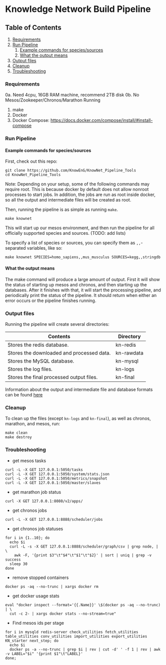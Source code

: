 # Knowledge Network Build Pipeline

## Table of Contents
1. [Requirements](#requirements)
2. [Run Pipeline](#run-pipeline)
    1. [Example commands for species/sources](#example-commands-for-speciessources)
    2. [What the output means](#what-the-output-means)
3. [Output files](#output-files)
4. [Cleanup](#cleanup)
5. [Troubleshooting](#troubleshooting)


### Requirements

0a. Need 4cpu, 16GB RAM machine, recommend 2TB disk
0b. No Mesos/Zookeeper/Chronos/Marathon Running
1. make
2. Docker
3. Docker Compose: <https://docs.docker.com/compose/install/#install-compose>

### Run Pipeline

#### Example commands for species/sources

First, check out this repo:

```
git clone https://github.com/KnowEnG/KnowNet_Pipeline_Tools
cd KnowNet_Pipeline_Tools
```

Note: Depending on your setup, some of the following commands may require root.  This is because docker by default does not allow nonroot processes to start jobs.  In addition, the jobs are run as root inside docker, so all the output and intermediate files will be created as root.

Then, running the pipeline is as simple as running `make`.

```
make knownet
```

This will start up our mesos environment, and then run the pipeline for all officially supported species and sources. (TODO: add lists)

To specify a list of species or sources, you can specify them as `,,`-separated variables, like so:

```
make knownet SPECIES=homo_sapiens,,mus_musculus SOURCES=kegg,,stringdb
```

#### What the output means

The make command will produce a large amount of output.  First it will show the status of starting up mesos and chronos, and then starting up the databases.  After it finishes with that, it will start the processing pipeline, and periodically print the status of the pipeline.  It should return when either an error occurs or the pipeline finishes running.

### Output files

Running the pipeline will create several directories:

|Contents                                   |Directory	|
|--------                                   |--------	|
|Stores the redis database.                 |kn-redis	|
|Stores the downloaded and processed data.  |kn-rawdata	|
|Stores the MySQL database.                 |kn-mysql	|
|Stores the log files.                      |kn-logs	|
|Stores the final processed output files.   |kn-final	|

Information about the output and intermediate file and database formats can be found [here](http://knowredis.knoweng.org/)

### Cleanup

To clean up the files (except `kn-logs` and `kn-final`), as well as chronos, marathon, and mesos, run:

```
make clean
make destroy
```

### Troubleshooting

- get mesos tasks

```
curl -L -X GET 127.0.0.1:5050/tasks
curl -L -X GET 127.0.0.1:5050/system/stats.json
curl -L -X GET 127.0.0.1:5050/metrics/snapshot
curl -L -X GET 127.0.0.1:5050/master/slaves
```

- get marathon job status

```
curl -X GET 127.0.0.1:8080/v2/apps/
```

- get chronos jobs

```
curl -L -X GET 127.0.0.1:8888/scheduler/jobs
```

- get chronos job statuses

```
for i in {1..10}; do
  echo $i
  curl -L -s -X GET 127.0.0.1:8888/scheduler/graph/csv | grep node, | \
    awk -F, '{print $3"\t"$4"\t"$1"\t"$2}' | sort | uniq | grep -v success
  sleep 30
done
```

- remove stopped containers

```
docker ps -aq --no-trunc | xargs docker rm
```

- get docker usage stats

```
eval "docker inspect --format='{{.Name}}' \$(docker ps -aq --no-trunc) | \
  cut -c 2- | xargs docker stats --no-stream=true"
```

- Find mesos ids per stage

```
for i in mysqld redis-server check_utilities fetch_utilities table_utilities conv_utilities import_utilities export_utilities KN_starter next_step; do
  echo $i
  docker ps -a --no-trunc | grep $i | rev | cut -d' ' -f 1 | rev | awk -v LABEL="$i" '{print $1"\t"LABEL}'
done;
```
